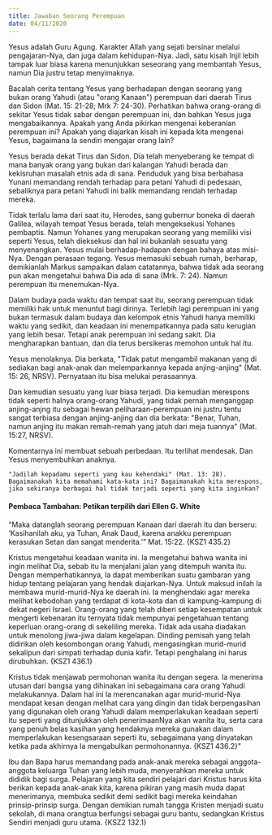```yaml
---
title: Jawaban Seorang Perempuan
date: 04/11/2020
---
```


Yesus adalah Guru Agung. Karakter Allah yang sejati bersinar melalui pengajaran-Nya, dan juga dalam kehidupan-Nya. Jadi, satu kisah Injil lebih tampak luar biasa karena menunjukkan seseorang yang membantah Yesus, namun Dia justru tetap menyimaknya.

Bacalah cerita tentang Yesus yang berhadapan dengan seorang yang bukan orang Yahudi (atau "orang Kanaan") perempuan dari daerah Tirus dan Sidon (Mat. 15: 21-28; Mrk 7: 24-30). Perhatikan bahwa orang-orang di sekitar Yesus tidak sabar dengan perempuan ini, dan bahkan Yesus juga mengabaikannya. Apakah yang Anda pikirkan mengenai keberanian perempuan ini? Apakah yang diajarkan kisah ini kepada kita mengenai Yesus, bagaimana la sendiri mengajar orang lain? 

Yesus berada dekat Tirus dan Sidon. Dia telah menyeberang ke tempat di mana banyak orang yang bukan dari kalangan Yahudi berada dan kekisruhan masalah etnis ada di sana. Penduduk yang bisa berbahasa Yunani memandang rendah terhadap para petani Yahudi di pedesaan, sebaliknya para petani Yahudi ini balik memandang rendah terhadap mereka.

Tidak terlalu lama dari saat itu, Herodes, sang gubernur boneka di daerah Galilea, wilayah tempat Yesus berada, telah mengeksekusi Yohanes pembaptis. Namun Yohanes yang merupakan seorang yang memiliki visi seperti Yesus, telah dieksekusi dan hal ini bukanlah sesuatu yang menyenangkan. Yesus mulai berhadap-hadapan dengan bahaya atas misi-Nya. Dengan perasaan tegang. Yesus memasuki sebuah rumah, berharap, demikianlah Markus sampaikan dalam catatannya, bahwa tidak ada seorang pun akan mengetahui bahwa Dia ada di sana (Mrk. 7: 24). Namun perempuan itu menemukan-Nya. 

Dalam budaya pada waktu dan tempat saat itu, seorang perempuan tidak memiliki hak untuk menuntut bagi dirinya. Terlebih lagi perempuan ini yang bukan termasuk dalam budaya dan kelompok etnis Yahudi hanya memiliki waktu yang sedikit, dan keadaan ini menempatkannya pada satu kerugian yang lebih besar. Tetapi anak perempuan ini sedang sakit. Dia mengharapkan bantuan, dan dia terus bersikeras memohon untuk hal itu.

Yesus menolaknya. Dia berkata, "Tidak patut mengambil makanan yang di sediakan bagi anak-anak dan melemparkannya kepada anjing-anjing" (Mat. 15: 26, NRSV). Pernyataan itu bisa melukai perasaannya.

Dan kemudian sesuatu yang luar biasa terjadi. Dia kemudian merespons tidak seperti halnya orang-orang Yahudi, yang tidak pernah menganggap anjing-anjng itu sebagai hewan peliharaan-perempuan ini justru tentu sangat terbiasa dengan anjing-anjing dan dia berkata: "Benar, Tuhan, namun anjing itu makan remah-remah yang jatuh dari meja tuannya" (Mat. 15:27, NRSV).

Komentarnya ini membuat sebuah perbedaan. Itu terlihat mendesak. Dan Yesus menyembuhkan anaknya. 

`"Jadilah kepadamu seperti yang kau kehendaki" (Mat. 13: 28). Bagaimanakah kita memahami kata-kata ini? Bagaimanakah kita merespons, jika sekiranya berbagai hal tidak terjadi seperti yang kita inginkan?`

#### Pembaca Tambahan: Petikan terpilih dari Ellen G. White

“Maka datanglah seorang perempuan Kanaan dari daerah itu dan berseru: ‘Kasihanilah aku, ya Tuhan, Anak Daud, karena anakku perempuan kerasukan Setan dan sangat menderita.’” Mat. 15:22. {KSZ1 435.2}

Kristus mengetahui keadaan wanita ini. Ia mengetahui bahwa wanita ini ingin melihat Dia, sebab itu Ia menjalani jalan yang ditempuh wanita itu. Dengan memperhatikannya, Ia dapat memberikan suatu gambaran yang hidup tentang pelajaran yang hendak diajarkan-Nya. Untuk maksud inilah Ia membawa murid-murid-Nya ke daerah ini. Ia menghendaki agar mereka melihat kebodohan yang terdapat di kota-kota dan di kampung-kampung di dekat negeri Israel. Orang-orang yang telah diberi setiap kesempatan untuk mengerti kebenaran itu ternyata tidak mempunyai pengetahuan tentang keperluan orang-orang di sekeliling mereka. Tidak ada usaha diadakan untuk menolong jiwa-jiwa dalam kegelapan. Dinding pemisah yang telah didirikan oleh kesombongan orang Yahudi, mengasingkan murid-murid sekalipun dari simpati terhadap dunia kafir. Tetapi penghalang ini harus dirubuhkan. {KSZ1 436.1}

Kristus tidak menjawab permohonan wanita itu dengan segera. Ia menerima utusan dari bangsa yang dihinakan ini sebagaimana cara orang Yahudi melakukannya. Dalam hal ini Ia merencanakan agar murid-murid-Nya mendapat kesan dengan melihat cara yang dingin dan tidak berpengasihan yang digunakan oleh orang Yahudi dalam memperlakukan keadaan seperti itu seperti yang ditunjukkan oleh penerimaanNya akan wanita itu, serta cara yang penuh belas kasihan yang hendaknya mereka gunakan dalam memperlakukan kesengsaraan seperti itu, sebagaimana yang dinyatakan ketika pada akhirnya Ia mengabulkan permohonannya. {KSZ1 436.2}"

Ibu dan Bapa harus memandang pada anak-anak mereka sebagai anggota-anggota keluarga Tuhan yang lebih muda, menyerahkan mereka untuk dididik bagi surga. Pelajaran yang kita sendiri pelajari dari Kristus harus kita berikan kepada anak-anak kita, karena pikiran yang masih muda dapat menerimanya, membuka sedikit demi sedikit bagi mereka keindahan prinsip-prinsip surga. Dengan demikian rumah tangga Kristen menjadi suatu sekolah, di mana orangtua berfungsi sebagai guru bantu, sedangkan Kristus Sendiri menjadi guru utama. {KSZ2 132.1}